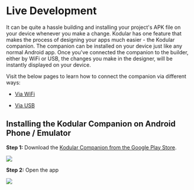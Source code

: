 # Live Development

It can be quite a hassle building and installing your project's APK file on your device whenever you make a change. Kodular has one feature that makes the process of designing your apps much easier - the Kodular companion. The companion can be installed on your device just like any normal Android app. Once you've connected the companion to the builder, either by WiFi or USB, the changes you make in the designer, will be instantly displayed on your device.

Visit the below pages to learn how to connect the companion via different ways:

- [Via WiFi](wifi.md)

- [Via USB](usb.md)

## Installing the Kodular Companion on Android Phone / Emulator

**Step 1:** Download the [Kodular Companion from the Google Play Store](https://play.google.com/store/apps/details?id=io.makeroid.companion).

![](/assets/images/live-development/index-1.png)

**Step 2:** Open the app

![](/assets/images/live-development/index-2.png)
